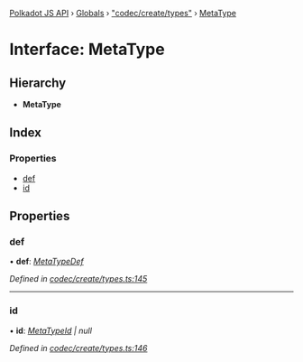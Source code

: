 [Polkadot JS API](../README.md) › [Globals](../globals.md) › ["codec/create/types"](../modules/_codec_create_types_.md) › [MetaType](_codec_create_types_.metatype.md)

# Interface: MetaType

## Hierarchy

* **MetaType**

## Index

### Properties

* [def](_codec_create_types_.metatype.md#def)
* [id](_codec_create_types_.metatype.md#id)

## Properties

###  def

• **def**: *[MetaTypeDef](../modules/_codec_create_types_.md#metatypedef)*

*Defined in [codec/create/types.ts:145](https://github.com/polkadot-js/api/blob/a53c924248/packages/types/src/codec/create/types.ts#L145)*

___

###  id

• **id**: *[MetaTypeId](../modules/_codec_create_types_.md#metatypeid) | null*

*Defined in [codec/create/types.ts:146](https://github.com/polkadot-js/api/blob/a53c924248/packages/types/src/codec/create/types.ts#L146)*

